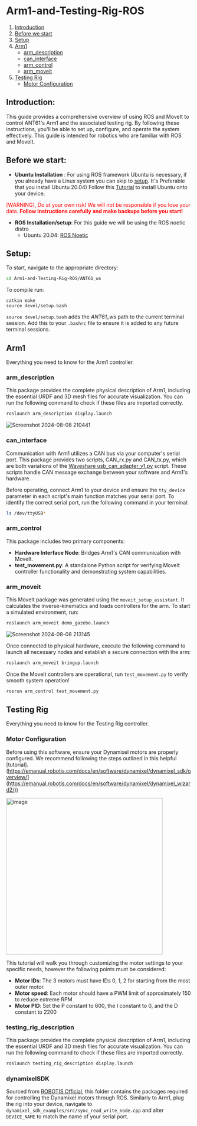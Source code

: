# Arm1-and-Testing-Rig-ROS

1. [Introduction](#introduction)
1. [Before we start](#before-we-start)
1. [Setup](#setup)
1. [Arm1](#arm1)
	* [arm_description](#arm_description)
	* [can_interface](#can_interface)
	* [arm_control](#arm_control)
	* [arm_moveit](#arm_moveit)
1. [Testing Rig](#testing-rig)
   	* [Motor Configuration](#motor-configuration)

## Introduction: 
This guide provides a comprehensive overview of using ROS and MoveIt to control ANT61's Arm1 and the associated testing rig. By following these instructions, you'll be able to set up, configure, and operate the system effectively. This guide is intended for robotics who are familiar with ROS and MoveIt.

## Before we start:
* __Ubuntu Installation__ :
For using ROS framework Ubuntu is necessary, if you already have a Linux system you can skip to [setup](#setup). It's Preferable that you install Ubuntu 20.04)
Follow this [Tutorial](https://ubuntu.com/tutorials/install-ubuntu-desktop#1-overview) to install Ubuntu onto your device. 

<span style="color:red">[WARNING], Do at your own risk! We will not be responsible if you lose your data. __Follow instructions carefully and make backups before you start!__</span>

* __ROS Installation/setup__: For this guide we will be using the ROS noetic distro
	- Ubuntu 20.04: [ROS Noetic](https://wiki.ros.org/noetic/Installation/Ubuntu)

## Setup:
To start, navigate to the appropriate directory:

```bash
cd Arm1-and-Testing-Rig-ROS/ANT61_ws
```
To compile run:

```
catkin make
source devel/setup.bash
```
`source devel/setup.bash` adds the *ANT61_ws* path to the current terminal session. Add this to your `.bashrc` file to ensure it is added to any future terminal sessions.

## Arm1
Everything you need to know for the Arm1 controller.

### arm_description
This package provides the complete physical description of Arm1, including the essential URDF and 3D mesh files for accurate visualization. You can run the following command to check if these files are imported correctly.

```bash
roslaunch arm_description display.launch
```
![Screenshot 2024-08-08 210441](https://github.com/user-attachments/assets/1f21b0d1-daf3-4c70-8b87-295491abbb93)

### can_interface
Communication with Arm1 utilizes a CAN bus via your computer's serial port. This package provides two scripts, CAN_rx.py and CAN_tx.py, which are both variations of the [Waveshare usb_can_adapter_v1.py](https://github.com/RajithaRanasinghe/Python-Class-for-Waveshare-USB-CAN-A/blob/main/usb_can_adapter_v1.py) script. These scripts handle CAN message exchange between your software and Arm1's hardware.

Before operating, connect Arm1 to your device and ensure the `tty_device` parameter in each script's main function matches your serial port. To identify the correct serial port, run the following command in your terminal:
```bash
ls /dev/ttyUSB*
```
### arm_control
This package includes two primary components:
* __Hardware Interface Node__: Bridges Arm1's CAN communication with MoveIt.
* __test_movement.py__: A standalone Python script for verifying MoveIt controller functionality and demonstrating system capabilities.

### arm_moveit
This MoveIt package was generated using the `moveit_setup_assistant`. It calculates the inverse-kinematics and loads controllers for the arm. To start a simulated environment, run:

```bash
roslaunch arm_moveit demo_gazebo.launch
```
![Screenshot 2024-08-08 213145](https://github.com/user-attachments/assets/ef3631ed-2682-4be6-b490-0e53a68a90f7)

Once connected to physical hardware, execute the following command to launch all necessary nodes and establish a secure connection with the arm:

```bash
roslaunch arm_moveit bringup.launch
```
Once the MoveIt controllers are operational, run `test_movement.py` to verify smooth system operation!
```bash
rosrun arm_control test_movement.py
```

## Testing Rig
Everything you need to know for the Testing Rig controller.

### Motor Configuration
Before using this software, ensure your Dynamixel motors are properly configured. We recommend following the steps outlined in this helpful [tutorial].(https://emanual.robotis.com/docs/en/software/dynamixel/dynamixel_sdk/overview/](https://emanual.robotis.com/docs/en/software/dynamixel/dynamixel_wizard2/))

<img width="424" alt="image" src="https://github.com/user-attachments/assets/24aa3c79-afe7-4b96-a472-df31d37fa73b">

This tutorial will walk you through customizing the motor settings to your specific needs, however the following points must be considered:
* __Motor IDs__: The 3 motors must have IDs 0, 1, 2 for starting from the most outer motor.
* __Motor speed__: Each motor should have a PWM limit of approximately 150 to reduce extreme RPM
* __Motor PID__: Set the P constant to 600, the I constant to 0, and the D constant to 2200

### testing_rig_description
This package provides the complete physical description of Arm1, including the essential URDF and 3D mesh files for accurate visualization. You can run the following command to check if these files are imported correctly.

```bash
roslaunch testing_rig_description display.launch
```

### dynamixelSDK
Sourced from [ROBOTIS Official](https://github.com/ROBOTIS-GIT/DynamixelSDK), this folder contains the packages required for controlling the Dynamixel motors through ROS. Similarly to Arm1, plug the rig into your device, navigate to `dynamixel_sdk_examples/src/sync_read_write_node.cpp` and alter `DEVICE_NAME` to match the name of your serial port.
